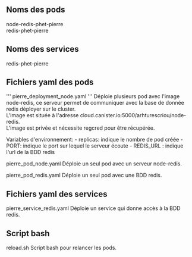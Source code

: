 ## Noms des pods
node-redis-phet-pierre<br>
redis-phet-pierre

## Noms des services
redis-phet-pierre

## Fichiers yaml des pods
'''
pierre_deployment_node.yaml
'''
 Déploie plusieurs pod avec l'image node-redis, ce serveur permet de communiquer avec la base de donnée redis déployer sur le cluster.<br>
 L'image est située à l'adresse cloud.canister.io:5000/arhturescriou/node-redis.<br>
 L'image est privée et nécessite regcred pour être récupérée.<br>

 Variables d'environnement:
    - replicas: indique le nombre de pod créée
    - PORT: indique le port sur lequel le serveur écoute
    - REDIS_URL : indique l'url de la BDD redis

pierre_pod_node.yaml
  Déploie un seul pod avec un serveur node-redis.

pierre_pod_redis.yaml
  Déploie un seul pod avec une BDD redis.

## Fichiers yaml des services
pierre_service_redis.yaml
  Déploie un service qui donne accès à la BDD redis.

## Script bash
reload.sh
  Script bash pour relancer les pods.
